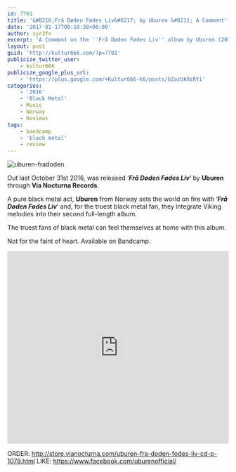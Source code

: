 ```yaml
---
id: 7701
title: '&#8216;Frå Døden Fødes Liv&#8217; by Uburen &#8211; A Comment'
date: '2017-01-17T00:10:38+00:00'
author: syr3fx
excerpt: 'A Comment on the ''Frå Døden Fødes Liv'' album by Uburen (2016).'
layout: post
guid: 'http://kultur666.com/?p=7701'
publicize_twitter_user:
    - kultur666
publicize_google_plus_url:
    - 'https://plus.google.com/+Kultur666-k6/posts/bZazUA9zRYi'
categories:
    - '2016'
    - 'Black Metal'
    - Music
    - Norway
    - Reviews
tags:
    - bandcamp
    - 'black metal'
    - review
---
```


![uburen-fradoden](http://localhost:8080/wp-content/uploads/2017/01/uburen-fradoden.jpg?w=680)

Out last October 31st 2016, was released ‘***Frå Døden Fødes Liv***‘ by **Uburen** through **Via Nocturna Records**.

A pure black metal act, **Uburen** from Norway sets the world on fire with ‘***Frå Døden Fødes Liv***‘ and, for the truest black metal fan, they integrate Viking melodies into their second full-length album.

The truest fans of black metal can feel themselves at home with this album.

Not for the faint of heart. Available on Bandcamp.

<iframe style="border: 0; width: 100%; height: 439px;" src="https://bandcamp.com/EmbeddedPlayer/album=646776602/size=large/bgcol=333333/linkcol=e99708/tracklist=false/transparent=true/" seamless></iframe>

ORDER: <http://store.vianocturna.com/uburen-fra-doden-fodes-liv-cd-p-1078.html>
LIKE: <https://www.facebook.com/uburenofficial/>